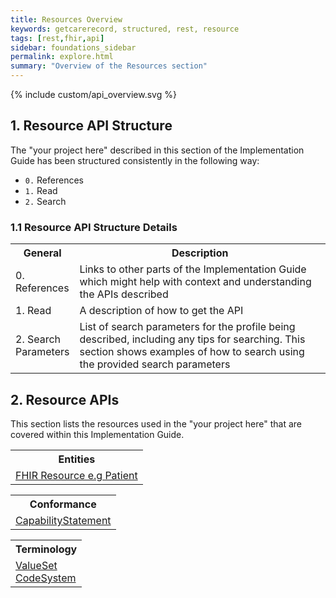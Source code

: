 ```yaml
---
title: Resources Overview
keywords: getcarerecord, structured, rest, resource
tags: [rest,fhir,api]
sidebar: foundations_sidebar
permalink: explore.html
summary: "Overview of the Resources section"
---
```


{% include custom/api_overview.svg %}

## 1. Resource API Structure ##

The "your project here" described in this section of the Implementation Guide has been structured consistently in the following way:
- `0.` References
- `1.` Read
- `2.` Search

### 1.1 Resource API Structure Details ###

<table style="min-width:100%;width:100%">
<tr id="clinical">
<th style="width:20%;">General</th>
<th style="width:80%;">Description </th>
</tr>
<tr>
<td>0. References</td>
<td>Links to other parts of the Implementation Guide which might help with context and understanding the APIs described</td>
</tr>
<tr>
<td>1. Read</td>
<td>A description of how to get the API</td>
</tr>
<tr>
<td>2. Search Parameters</td>
<td>List of search parameters for the profile being described, including any tips for searching. This section shows examples of how to search using the provided search parameters</td>
</tr>
</table>

## 2. Resource APIs ##
This section lists the resources used in the "your project here" that are covered within this Implementation Guide.


<table style="min-width:100%;width:100%">

<tr>
<th>Entities</th>
</tr>
<tr>
<td><a href="restfulapis_identification_organization.html">FHIR Resource e.g Patient</a></td>
</tr>
</table>

<table style="min-width:100%;width:100%">
<th>Conformance</th>

<tr>
<td><a href="api_foundation_capabilitystatement.html">CapabilityStatement</a></td>
</tr>
</table>

<table style="min-width:100%;width:100%">
<th>Terminology</th>

<tr>
<td><a href="api_foundation_valueset.html">ValueSet</a> <br>
<a href="api_foundation_codesystem.html">CodeSystem</a></td>
</tr>
</table>

